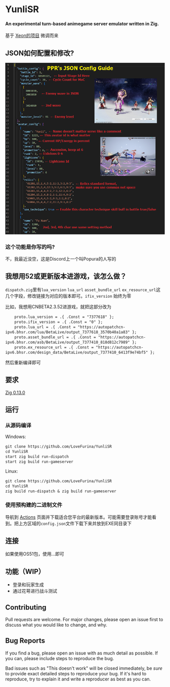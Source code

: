# YunliSR
#### An experimental turn-based animegame server emulator written in Zig.

基于 [Xeon的项目](https://git.xeondev.com/reversedrooms/YunliSR) 微调而来
## JSON如何配置和修改?
![image](https://github.com/LoveFurina/YunliSR/blob/master/json_guide.png)

### 这个功能是你写的吗?
不，我最近没空，这是Discord上一个叫Popura的人写的

## 我想用52或更新版本进游戏，该怎么做？
`dispatch.zig`里有`lua_version` `lua_url` `asset_bundle_url` `ex_resource_url`这几个字段，修改链接为对应的版本即可。`ifix_version` 始终为零

比如，我想用CNBETA2.3.52进游戏，就把这部分改为
```zig
    proto.lua_version = .{ .Const = "7377618" };
    proto.ifix_version = .{ .Const = "0" };
    proto.lua_url = .{ .Const = "https://autopatchcn-ipv6.bhsr.com/lua/BetaLive/output_7377618_3570b40a1a83" };
    proto.asset_bundle_url = .{ .Const = "https://autopatchcn-ipv6.bhsr.com/asb/BetaLive/output_7377410_818d812c7989" };
    proto.ex_resource_url = .{ .Const = "https://autopatchcn-ipv6.bhsr.com/design_data/BetaLive/output_7377410_6413f9e74bf5" };
```
然后重新编译即可

## 要求
[Zig 0.13.0](https://ziglang.org/download/)

## 运行
### 从源码编译

Windows:
```
git clone https://github.com/LoveFurina/YunliSR
cd YunliSR
start zig build run-dispatch
start zig build run-gameserver
```

Linux:
```
git clone https://github.com/LoveFurina/YunliSR
cd YunliSR
zig build run-dispatch & zig build run-gameserver
```

### 使用预构建的二进制文件
导航到 [Actions](https://github.com/LoveFurina/YunliSR/actions)
页面并下载适合您平台的最新版本。可能需要登录账号才能看到。把上方区域的`config.json`文件下载下来并放到EXE同目录下
## 连接

如果使用OS51包，使用...即可

## 功能（WIP）
- 登录和玩家生成
- 通过花萼进行战斗测试

## Contributing

Pull requests are welcome. For major changes, please open an issue first to discuss
what you would like to change, and why.

## Bug Reports

If you find a bug, please open an issue with as much detail as possible. If you
can, please include steps to reproduce the bug.

Bad issues such as "This doesn't work" will be closed immediately, be _sure_ to
provide exact detailed steps to reproduce your bug. If it's hard to reproduce, try
to explain it and write a reproducer as best as you can.